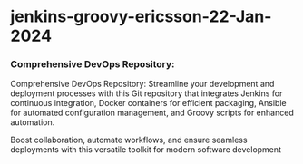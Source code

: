 # jenkins-groovy-ericsson-22-Jan-2024
### Comprehensive DevOps Repository: 

Comprehensive DevOps Repository: Streamline your development and deployment processes with this Git repository that integrates Jenkins for continuous integration, Docker containers for efficient packaging, Ansible for automated configuration management, and Groovy scripts for enhanced automation. 

Boost collaboration, automate workflows, and ensure seamless deployments with this versatile toolkit for modern software development
